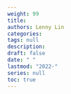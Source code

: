```yaml
---
weight: 99
title: 
authors: Lenny Lin
categories: 
tags: null
description: 
draft: false
date: " "
lastmod: "2022-"
series: null
toc: true
---
```


